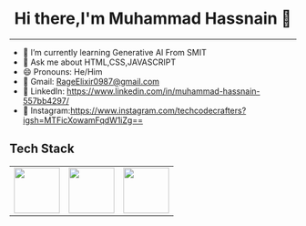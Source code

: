 <div align=center>
  <h1> 
    Hi there,I'm Muhammad Hassnain  👋
  </h1>
</div>
<hr>

<!--
**RageElixir0987/RageElixir0987** is a ✨ _special_ ✨ repository because its `README.md` (this file) appears on your GitHub profile.

Here are some ideas to get you started:

- 🔭  📫I’m currently working on ...
- 👯 I’m looking to collaborate on ...
- 🤔 I’m looking for help with ...
- ⚡ Fun fact: ...-->
- 🌱 I’m currently learning Generative AI From SMIT
- 💬 Ask me about HTML,CSS,JAVASCRIPT
- 😄 Pronouns: He/Him
- 📧 Gmail: RageElixir0987@gmail.com
- 💼 LinkedIn: https://www.linkedin.com/in/muhammad-hassnain-557bb4297/
- 📸 Instagram:https://www.instagram.com/techcodecrafters?igsh=MTFicXowamFqdW1iZg==

<h2>Tech Stack</h2>
<table width="100">
<tr>
  <td align='center'>
        <img src="https://upload.wikimedia.org/wikipedia/commons/thumb/3/38/HTML5_Badge.svg/600px-HTML5_Badge.svg.png"  width="80">
    </td>
   <td align='center' >
        <img src="https://github.com/abranhe/programming-languages-logos/blob/master/src/javascript/javascript.svg" width="80">
    </td>
  <td align=center>
    <img src="https://github.com/abranhe/programming-languages-logos/blob/master/src/css/css.svg" width="80">
  </td>
</tr>


  
</table>

